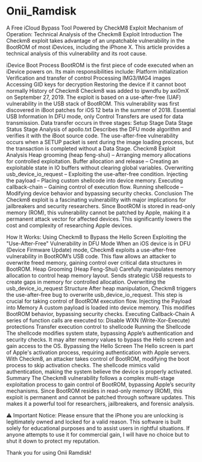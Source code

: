 # Onii_Ramdisk
A Free iCloud Bypass Tool Powered by CheckM8 Exploit
Mechanism of Operation: Technical Analysis of the Checkm8 Exploit
Introduction
The Checkm8 exploit takes advantage of an unpatchable vulnerability in the BootROM of most iDevices, including the iPhone X. This article provides a technical analysis of this vulnerability and its root cause.

iDevice Boot Process
BootROM is the first piece of code executed when an iDevice powers on.
Its main responsibilities include:
Platform initialization
Verification and transfer of control
Processing IMG3/IMG4 images
Accessing GID keys for decryption
Restoring the device if it cannot boot normally
History of Checkm8
Checkm8 was added to ipwndfu by axi0mX on September 27, 2019.
The exploit is based on a use-after-free (UAF) vulnerability in the USB stack of BootROM.
This vulnerability was first discovered in iBoot patches for iOS 12 beta in the summer of 2018.
Essential USB Information
In DFU mode, only Control Transfers are used for data transmission.
Data transfer occurs in three stages:
Setup Stage
Data Stage
Status Stage
Analysis of apollo.txt
Describes the DFU mode algorithm and verifies it with the iBoot source code.
The use-after-free vulnerability occurs when a SETUP packet is sent during the image loading process, but the transaction is completed without a Data Stage.
Checkm8 Exploit Analysis
Heap grooming (heap feng-shui) – Arranging memory allocations for controlled exploitation.
Buffer allocation and release – Creating an exploitable state in IO buffers without clearing global variables.
Overwriting usb_device_io_request – Exploiting the use-after-free condition.
Injecting the payload – Placing custom shellcode into device memory.
Executing callback-chain – Gaining control of execution flow.
Running shellcode – Modifying device behavior and bypassing security checks.
Conclusion
The Checkm8 exploit is a fascinating vulnerability with major implications for jailbreakers and security researchers. Since BootROM is stored in read-only memory (ROM), this vulnerability cannot be patched by Apple, making it a permanent attack vector for affected devices. This significantly lowers the cost and complexity of researching Apple devices.

How It Works: Using Checkm8 to Bypass the Hello Screen
Exploiting the "Use-After-Free" Vulnerability in DFU Mode
When an iOS device is in DFU (Device Firmware Update) mode, Checkm8 exploits a use-after-free vulnerability in BootROM’s USB code.
This flaw allows an attacker to overwrite freed memory, gaining control over critical data structures in BootROM.
Heap Grooming (Heap Feng-Shui)
Carefully manipulates memory allocation to control heap memory layout.
Sends strategic USB requests to create gaps in memory for controlled allocation.
Overwriting the usb_device_io_request Structure
After heap manipulation, Checkm8 triggers the use-after-free bug to overwrite usb_device_io_request.
This step is crucial for taking control of BootROM execution flow.
Injecting the Payload into Memory
A custom payload is loaded into device memory.
This modifies BootROM behavior, bypassing security checks.
Executing Callback-Chain
A series of function calls are executed to:
Disable WXN (Write-Xor-Execute) protections
Transfer execution control to shellcode
Running the Shellcode
The shellcode modifies system state, bypassing Apple’s authentication and security checks.
It may alter memory values to bypass the Hello screen and gain access to the OS.
Bypassing the Hello Screen
The Hello screen is part of Apple's activation process, requiring authentication with Apple servers.
With Checkm8, an attacker takes control of BootROM, modifying the boot process to skip activation checks.
The shellcode mimics valid authentication, making the system believe the device is properly activated.
Summary
The Checkm8 vulnerability follows a complex multi-stage exploitation process to gain control of BootROM, bypassing Apple’s security mechanisms. Since BootROM resides in read-only memory (ROM), this exploit is permanent and cannot be patched through software updates. This makes it a powerful tool for researchers, jailbreakers, and forensic analysis.

⚠️ Important Notice:
Please ensure that the iPhone you are unlocking is legitimately owned and locked for a valid reason. This software is built solely for educational purposes and to assist users in rightful situations. If anyone attempts to use it for commercial gain, I will have no choice but to shut it down to protect my reputation.

Thank you for using Onii Ramdisk!
